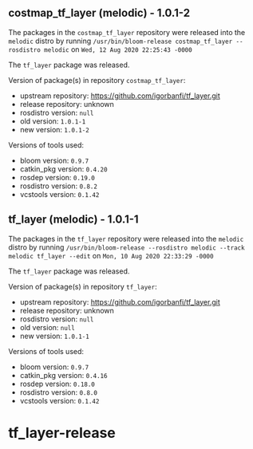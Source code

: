 ## costmap_tf_layer (melodic) - 1.0.1-2

The packages in the `costmap_tf_layer` repository were released into the `melodic` distro by running `/usr/bin/bloom-release costmap_tf_layer --rosdistro melodic` on `Wed, 12 Aug 2020 22:25:43 -0000`

The `tf_layer` package was released.

Version of package(s) in repository `costmap_tf_layer`:

- upstream repository: https://github.com/igorbanfi/tf_layer.git
- release repository: unknown
- rosdistro version: `null`
- old version: `1.0.1-1`
- new version: `1.0.1-2`

Versions of tools used:

- bloom version: `0.9.7`
- catkin_pkg version: `0.4.20`
- rosdep version: `0.19.0`
- rosdistro version: `0.8.2`
- vcstools version: `0.1.42`


## tf_layer (melodic) - 1.0.1-1

The packages in the `tf_layer` repository were released into the `melodic` distro by running `/usr/bin/bloom-release --rosdistro melodic --track melodic tf_layer --edit` on `Mon, 10 Aug 2020 22:33:29 -0000`

The `tf_layer` package was released.

Version of package(s) in repository `tf_layer`:

- upstream repository: https://github.com/igorbanfi/tf_layer.git
- release repository: unknown
- rosdistro version: `null`
- old version: `null`
- new version: `1.0.1-1`

Versions of tools used:

- bloom version: `0.9.7`
- catkin_pkg version: `0.4.16`
- rosdep version: `0.18.0`
- rosdistro version: `0.8.0`
- vcstools version: `0.1.42`


# tf_layer-release